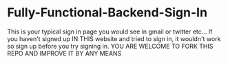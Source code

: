 # Fully-Functional-Backend-Sign-In
This is your typical sign in page you would see in gmail or twitter etc… If you haven't signed up IN THIS website and tried to sign in, it wouldn't work so sign up before you try signing in.
YOU ARE WELCOME TO FORK THIS REPO AND IMPROVE IT BY ANY MEANS
